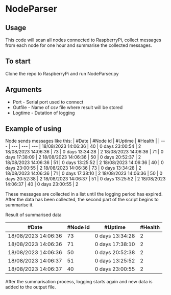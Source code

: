 # NodeParser

## Usage
This code will scan all nodes connected to RaspberryPi, collect messages from each node for one hour and summarise the collected messages.

## To start
Clone the repo to RaspberryPi and run NodeParser.py

## Arguments
* Port - Serial port used to connect
* Outfile - Name of csv file where result will be stored
* Logtime - Dutation of logging

## Example of using
Node sends messages like this:
 | #Date | #Node id | #Uptime | #Health |
 | --- | --- | --- | --- | 
18/08/2023 14:06:36 | 40 | 0 days 23:00:54 | 2
18/08/2023 14:06:36 | 73 | 0 days 13:34:28 | 2
18/08/2023 14:06:36 | 71 | 0 days 17:38:09 | 2
18/08/2023 14:06:36 | 50 | 0 days 20:52:37 | 2
18/08/2023 14:06:36 | 51 | 0 days 13:25:52 | 2
18/08/2023 14:06:36 | 40 | 0 days 23:00:55 | 2
18/08/2023 14:06:36 | 73 | 0 days 13:34:28 | 2
18/08/2023 14:06:36 | 71 | 0 days 17:38:10 | 2
18/08/2023 14:06:36 | 50 | 0 days 20:52:38 | 2
18/08/2023 14:06:37 | 51 | 0 days 13:25:52 | 2
18/08/2023 14:06:37 | 40 | 0 days 23:00:55 | 2

These messages are collected in a list until the logging period has expired.
After the data has been collected, the second part of the script begins to summarise it.

Result of summarised data

 | #Date | #Node id | #Uptime | #Health |
 | --- | --- | --- | --- | 
18/08/2023 14:06:36 | 73 | 0 days 13:34:28 | 2
18/08/2023 14:06:36 | 71 | 0 days 17:38:10 | 2
18/08/2023 14:06:36 | 50 | 0 days 20:52:38 | 2
18/08/2023 14:06:37 | 51 | 0 days 13:25:52 | 2
18/08/2023 14:06:37 | 40 | 0 days 23:00:55 | 2

After the summarisation process, logging starts again and new data is added to the output file.

